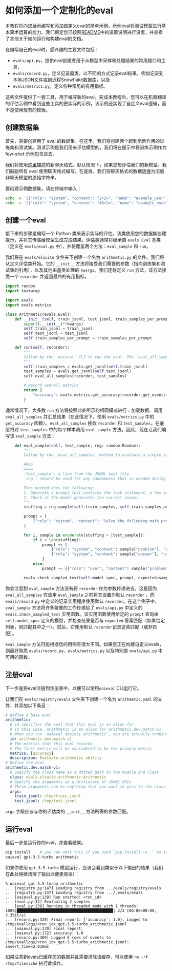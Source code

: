# 如何添加一个定制化的eval
本教程将向您展示编写和添加自定义eval的简单示例。示例eval将测试模型进行基本算术运算的能力。我们假定您已按照[README](../../README.md)中的设置说明进行设置，并查看了其他关于如何运行和构建eval的文档。

在编写自己的eval时，感兴趣的主要文件包括：

- `evals/api.py`，提供eval创建者用于从模型中采样和处理结果的常用接口和工具，
- `evals/record.py`，定义记录器类，以不同的方式记录eval结果，例如记录到本地JSON文件或到远程Snowflake数据库，以及
- `evals/metrics.py`，定义各种常见的有用指标。

这些文件提供了一套工具，用于编写新的eval。完成本教程后，您可以在机器翻译的评估示例中看到这些工具的更实际的示例，该示例还实现了自定义eval逻辑，而不是使用现有的模板。

## 创建数据集
首先，需要创建用于 eval 的数据集。在这里，我们将创建两个起到示例作用的训练集和测试集。测试示例是我们用来评估模型的，我们将在提示中将训练示例作为 few-shot 示例包含进去。

我们将使用[这里](https://platform.openai.com/docs/guides/chat/introduction)描述的新聊天格式。默认情况下，如果您想评估我们的新模型，我们鼓励所有 eval 使用聊天格式编写。在底层，我们将聊天格式的数据[转换](../../evals/prompt/base.py)为旧版非聊天模型的原始字符串。

要创建示例数据集，请在终端中输入：
```bash
echo -e '[{"role": "system", "content": "2+2=", "name": "example_user"}, {"role": "system", "content": "4", "name": "example_assistant"}]\n[{"role": "system", "content": "4*4=", "name": "example_user"}, {"role": "system", "content": "16", "name": "example_assistant"}]' > /tmp/train.jsonl
echo -e '[{"role": "system", "content": "48+2=", "name": "example_user"}, {"role": "system", "content": "50", "name": "example_assistant"}]\n[{"role": "system", "content": "5*20=", "name": "example_user"}, {"role": "system", "content": "100", "name": "example_assistant"}]' > /tmp/test.jsonl
```

## 创建一个eval
接下来的步骤是编写一个 Python 类来表示实际的评估。该类使用您的数据集创建提示，并将其传递给模型生成完成结果。评估类通常将继承自 `evals.Eval` 基类（定义在 `evals/eval.py` 中），并将覆盖两个方法：`eval_sample` 和 `run`。

我们将在 `evals/elsuite` 文件夹下创建一个名为 `arithmetic.py` 的文件。我们将从定义评估类开始。它的 `__init__` 方法将接受我们需要的参数（指向训练集和测试集的引用），以及其他由基类处理的 `kwargs`。我们还将定义 `run` 方法，该方法接受一个 `recorder` 并返回最终的有用指标。

```python
import random
import textwrap

import evals
import evals.metrics

class Arithmetic(evals.Eval):
    def __init__(self, train_jsonl, test_jsonl, train_samples_per_prompt=2, **kwargs):
        super().__init__(**kwargs)
        self.train_jsonl = train_jsonl
        self.test_jsonl = test_jsonl
        self.train_samples_per_prompt = train_samples_per_prompt

    def run(self, recorder):
        """
        Called by the `oaieval` CLI to run the eval. The `eval_all_samples` method calls `eval_sample`.
        """
        self.train_samples = evals.get_jsonl(self.train_jsonl)
        test_samples = evals.get_jsonl(self.test_jsonl)
        self.eval_all_samples(recorder, test_samples)

        # Record overall metrics
        return {
            "accuracy": evals.metrics.get_accuracy(recorder.get_events("match")),
        }
```

通常情况下，大多数 `run` 方法将按照此处所示的相同模式进行：加载数据、调用 `eval_all_samples` 并汇总结果（在此情况下，使用 `evals/metrics.py` 中的 `get_accuracy` 函数）。`eval_all_samples` 接收 `recorder` 和 `test_samples`，在底层将对 `test_samples` 中的每个样本调用 `eval_sample` 方法。因此，现在让我们编写该 `eval_sample` 方法：

```python
    def eval_sample(self, test_sample, rng: random.Random):
        """
        Called by the `eval_all_samples` method to evaluate a single sample.

        ARGS
        ====
        `test_sample`: a line from the JSONL test file
        `rng`: should be used for any randomness that is needed during evaluation

        This method does the following:
        1. Generate a prompt that contains the task statement, a few examples, and the test question.
        2. Check if the model generates the correct answer.
        """
        stuffing = rng.sample(self.train_samples, self.train_samples_per_prompt)

        prompt = [
            {"role": "system", "content": "Solve the following math problems"},
        ]

        for i, sample in enumerate(stuffing + [test_sample]):
            if i < len(stuffing):
                prompt += [
                    {"role": "system", "content": sample["problem"], "name": "example_user"},
                    {"role": "system", "content": sample["answer"], "name": "example_assistant"},
                ]
            else:
                prompt += [{"role": "user", "content": sample["problem"]}]

        evals.check_sampled_text(self.model_spec, prompt, expected=sample["answer"])
```
你会注意到 `eval_sample` 方法没有将 `recorder` 作为参数传递进去。这是因为 `eval_all_samples` 在调用 `eval_sample` 之前将其设置为默认 `recorder` ，而 `evals/record.py` 中定义的记录实用程序使用默认 `recorder`。在这个例子中，`eval_sample` 方法将许多繁重的工作传递给了 `evals/api.py` 中定义的 `evals.check_sampled_text` 实用函数。该实用函数使用给定的 `prompt` 查询由 `self.model_spec` 定义的模型，并检查结果是否与 `expected` 答案匹配（如果给定列表，则匹配其中之一）。然后，它使用默认 `recorder`记录这些匹配（或非匹配）。

`eval_sample` 方法可能根据您的用例有很大不同。如果您正在构建自定义evals，则最好熟悉 `evals/record.py`、`evals/metrics.py` 以及特别是 `evals/api.py` 中可用的函数。

## 注册eval
下一步是将eval注册到注册表中，以便可以使用`oaieval` CLI运行它。

让我们在 `evals/registry/evals` 文件夹下创建一个名为 `arithmetic.yaml` 的文件，并添加以下条目：
```yaml
# Define a base eval
arithmetic:
  # id specifies the eval that this eval is an alias for
  # in this case, arithmetic is an alias for arithmetic.dev.match-v1
  # When you run `oaieval davinci arithmetic`, you are actually running `oaieval davinci arithmetic.dev.match-v1`
  id: arithmetic.dev.match-v1
  # The metrics that this eval records
  # The first metric will be considered to be the primary metric
  metrics: [accuracy]
  description: Evaluate arithmetic ability
# Define the eval
arithmetic.dev.match-v1:
  # Specify the class name as a dotted path to the module and class
  class: evals.elsuite.arithmetic:Arithmetic
  # Specify the arguments as a dictionary of JSONL URIs
  # These arguments can be anything that you want to pass to the class constructor
  args:
    train_jsonl: /tmp/train.jsonl
    test_jsonl: /tmp/test.jsonl
```
`args` 字段应该与你的评估类的 `__init__` 方法所需的参数匹配。

## 运行eval
最后一步是运行你的eval，并查看结果。

```sh
pip install .  # you can omit this if you used `pip install -e .` to install
oaieval gpt-3.5-turbo arithmetic
```
如果你使用 `gpt-3.5-turbo` 模型运行，应该会看到类似于以下输出的结果（我们在此处稍微清理了输出以便更易读）：
```
% oaieval gpt-3.5-turbo arithmetic
... [registry.py:147] Loading registry from .../evals/registry/evals
... [registry.py:147] Loading registry from .../.evals/evals
... [oaieval.py:139] Run started: <run_id>
... [eval.py:32] Evaluating 2 samples
... [eval.py:138] Running in threaded mode with 1 threads!
100%|██████████████████████████████████████████| 2/2 [00:00<00:00,  3.35it/s]
... [record.py:320] Final report: {'accuracy': 1.0}. Logged to /tmp/evallogs/<run_id>_gpt-3.5-turbo_arithmetic.jsonl
... [oaieval.py:170] Final report:
... [oaieval.py:172] accuracy: 1.0
... [record.py:309] Logged 6 rows of events to /tmp/evallogs/<run_id>_gpt-3.5-turbo_arithmetic.jsonl: insert_time=2.038ms
```
如果注意到evals已缓存您的数据并且需要清除该缓存，可以使用 `rm -rf /tmp/filecache` 执行此操作。